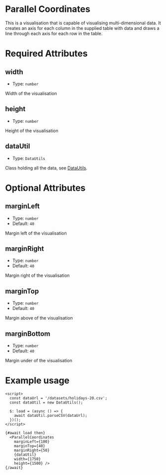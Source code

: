 # Parallel Coordinates

This is a visualisation that is capable of visualising multi-dimensional data.
It creates an axis for each column in the supplied table with data
and draws a line through each axis for each row in the table.

# Required Attributes

## width

- Type: `number`

Width of the visualisation

## height

- Type: `number`

Height of the visualisation

## dataUtil

- Type: `DataUtils`

Class holding all the data, see [DataUtils](utils/dataUtils.md).

# Optional Attributes

## marginLeft

- Type: `number`
- Default: `40`

Margin left of the visualisation

## marginRight

- Type: `number`
- Default: `40`

Margin right of the visualisation

## marginTop

- Type: `number`
- Default: `40`

Margin above of the visualisation

## marginBottom

- Type: `number`
- Default: `40`

Margin under of the visualisation

# Example usage

```svelte
<script>
  const dataUrl = '/datasets/holidays-20.csv';
  const dataUtil = new DataUtils();

  $: load = (async () => {
    await dataUtil.parseCSV(dataUrl);
  })();
</script>

{#await load then}
  <ParallelCoordinates
    marginLeft={100}
    marginTop={40}
    marginRight={50}
    {dataUtil}
    width={1750}
    height={1500} />
{/await}
```
